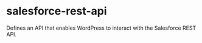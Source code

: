 # salesforce-rest-api
Defines an API that enables WordPress to interact with the Salesforce REST API.
